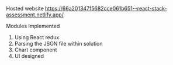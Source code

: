Hosted website
https://66a201347f5682cce061b651--react-stack-assessment.netlify.app/


Modules Implemented
1. Using React redux
2. Parsing the JSON file within solution
3. Chart component
4. UI designed

